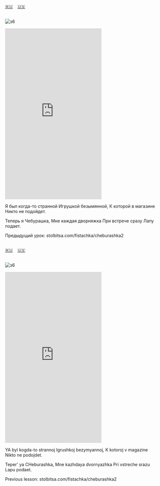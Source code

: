 <span id="ru"><a href='#ru'>🇷🇺</a> &nbsp;&nbsp;&nbsp;<a href='#en'>🇺🇸</a> &nbsp;&nbsp;&nbsp;</span><br><br>

![з6](https://github.com/user-attachments/assets/cec87cd4-7f75-40d4-9e69-1a37539bfb91)

<iframe width="315" height="560" src="https://www.youtube.com/embed/2-ye8Rp0Ykw" frameborder="0" allow="accelerometer; autoplay; clipboard-write; encrypted-media; gyroscope; picture-in-picture; web-share"allowfullscreen></iframe>

Я был когда-то странной
Игрушкой безымянной,
К которой в магазине
Никто не подойдет.

Теперь я Чебурашка,
Мне каждая дворняжка
При встрече сразу
Лапу подает.

Предыдущий урок: stolbitsa.com/fistachka/cheburashka2<br><br>

<span id="en"><a href='#ru'>🇷🇺</a> &nbsp;&nbsp;&nbsp;<a href='#en'>🇺🇸</a> &nbsp;&nbsp;&nbsp;</span><br><br>

![з6](https://github.com/user-attachments/assets/cec87cd4-7f75-40d4-9e69-1a37539bfb91)

<iframe width="315" height="560" src="https://www.youtube.com/embed/IxMO3RDBouM" frameborder="0" allow="accelerometer; autoplay; clipboard-write; encrypted-media; gyroscope; picture-in-picture; web-share"allowfullscreen></iframe>

YA byl kogda-to strannoj
Igrushkoj bezymyannoj,
K kotoroj v magazine
Nikto ne podojdet.

Teper' ya CHeburashka,
Mne kazhdaya dvornyazhka
Pri vstreche srazu
Lapu podaet.

Previous lesson: stolbitsa.com/fistachka/cheburashka2<br><br>

